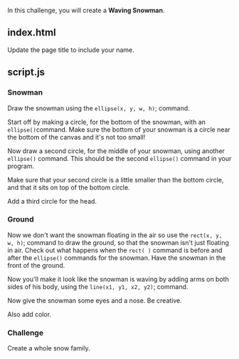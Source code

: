 In this challenge, you will create a **Waving Snowman**.

## index.html   
Update the page title to include your name.

## script.js 
### Snowman  
Draw the snowman using the `ellipse(x, y, w, h)`; command.

Start off by making a circle, for the bottom of the snowman, with an `ellipse()`command. Make sure the bottom of your snowman is a circle near the bottom of the canvas and it's not too small!

Now draw a second circle, for the middle of your snowman, using another `ellipse()` command. This should be the second `ellipse()` command in your program.

Make sure that your second circle is a little smaller than the bottom circle, and that it sits on top of the bottom circle.

Add a third circle for the head. 

### Ground
Now we don't want the snowman floating in the air so use the `rect(x, y, w, h)`; command to draw the ground, so that the snowman isn't just floating in air. Check out what happens when the `rect( )` command is before and after the `ellipse()` commands for the snowman. Have the snowman in the front of the ground.

Now you'll make it look like the snowman is waving by adding arms on both sides of his body, using the `line(x1, y1, x2, y2)`; command.

Now give the snowman some eyes and a nose. Be creative.

Also add color.

### Challenge 
Create a whole snow family.